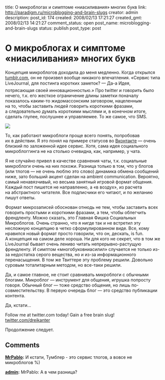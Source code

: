 title: О микроблогах и симптоме «ниасиливания» многих букв
link: http://paradigm.ru/microblogging-and-brain-slugs
creator: admin
description: 
post_id: 174
created: 2008/02/13 17:21:27
created_gmt: 2008/02/13 14:21:27
comment_status: open
post_name: microblogging-and-brain-slugs
status: publish
post_type: post

# О микроблогах и симптоме «ниасиливания» многих букв

Концепция микроблогов доходила до меня медленно. Когда открылся [tumblr.com](http://tumblr.com), он не произвел вообще никакого впечатления. «Сервис типа LiveJournal, для постинга коротких заметок? — Да-а Идея, потрясающая своей инновационностью.» Про twitter и говорить было нечего, т.к. его жесткое ограничение длины заметки поначалу показалось каким-то жидомассонским заговором, нацеленным на то, чтобы заставить людей говорить короткими фразами, а следовательно думать короткими мыслями и, в конечном итоге, сделать глупее, послушнее и управляемее. То же самое, что SMS.

![](/;-\)/2008/02/futurama-brain-slug.jpg)

То, как работают микроблоги проще всего понять, попробовав их в действии. Я это понял на примере статусов во [Вконтакте](http://vkontakte.ru/) — очень близкий по заложенной идее сервис. Хотя, сама идея социального микроблоггинга не на столько очевидна, как, например, у чата.

Я не случайно привел в качестве сравнения чаты, т.к. социальные микроблоги очень на них похожи. Разница только в том, что у блогов (или тлогов — не очень люблю это слово) динамика обмена сообщений ниже, зато больший акцент сделан на ambient communication. Вероятно, самый ненавязчивый, но весьма занятный игровой формат общения. Каждый пост пишется не направленно, а «в воздух», из расчета на абстрактного читателя. Все подписчики его читают, и по желанию пишут ответы.

Формат микрозаписей обоснован отнюдь не тем, чтобы заставить всех говорить простыми и короткими фразами, а тем, чтобы облегчить френдленту. Можно сказать, это Главная Фишка Социальных Микроблогов. Очень странно, что я нигде так и не встретил эту несложную концепцию в четко сформулированном виде. Все, кому нравился новый формат просто говорили, что он, дескать, is fun. А концепция на самом деле хороша. Ни для кого не секрет, что в том же LiveJournal бывает очень лениво читать непрерывно-растущую френдленту. И симптом «многобуковниасилил» случается не только из-за недостатка серого вещества, но и из-за информационного перенасыщения. В том же Твиттере эту проблему решили. Довольно суровым тоталитарным методом, но все-таки решили.

Да, и самое главное, не стоит сравнивать микроблоги с обычными блогами. Микроблог — инструмент для общения, игрушка попросту говоря. Обычный блог — тоже средство общения, но лишь по-совместительству. В первую очередь блог — это средство публикации контента.

Да, кстати...

Follow me at twitter.com today! Gain a free brain slug! [twitter.com/dreikanter](http://twitter.com/dreikanter)

Продолжение следует.

## Comments

**[MrPablo](#331 "2008/02/22 10:50:05"):** И кстати, Тумблер - это сервис тлогов, а вовсе не микроблогов %)

**[admin](#332 "2008/02/22 10:56:17"):** MrPablo: А в чем разница?

